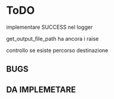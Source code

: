 # ToDO

implementare SUCCESS nel logger

get_output_file_path ha ancora i raise

controllo se esiste percorso destinazione 

## BUGS

## DA IMPLEMETARE
